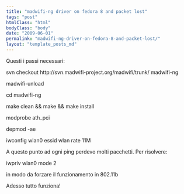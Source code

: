 ```yaml
---
title: "madwifi-ng driver on fedora 8 and packet lost"
tags: "post"
htmlClass: "html"
bodyClass: "body"
date: "2009-06-01"
permalink: "madwifi-ng-driver-on-fedora-8-and-packet-lost/"
layout: "template_posts_md"
---
```

<p>Questi i passi necessari:</p>
<p>svn checkout http://svn.madwifi-project.org/madwifi/trunk/ madwifi-ng</p>
<p>madwifi-unload</p>
<p>cd madwifi-ng</p>
<p>make clean &amp;&amp; make &amp;&amp; make install</p>
<p>modprobe ath_pci</p>
<p>depmod -ae</p>
<p>iwconfig wlan0 essid wlan rate 11M</p>
<p>A questo punto ad ogni ping perdevo molti pacchetti. Per risolvere:</p>
<p>iwpriv wlan0 mode 2</p>
<p>in modo da forzare il funzionamento in 802.11b</p>
<p>Adesso tutto funziona!</p>
